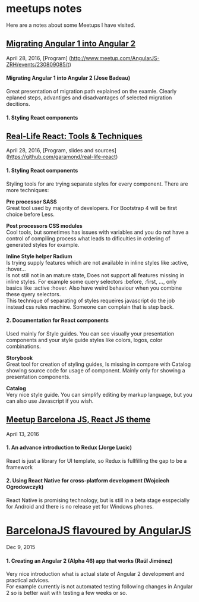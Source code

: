 # meetups notes

Here are a notes about some Meetups I have visited.


## [Migrating Angular 1 into Angular 2](http://www.meetup.com/AngularJS-ZRH/events/230809085/)  
April 28, 2016, [Program] (http://www.meetup.com/AngularJS-ZRH/events/230809085/t)

#### Migrating Angular 1 into Angular 2 (Jose Badeau)  
  Great presentation of migration path explained on the examle. Clearly eplaned steps, advantiges and disadvantages of selected migration decitions.  

#### 1. Styling React components

## [Real-Life React: Tools & Techniques](http://www.meetup.com/Zurich-ReactJS-Meetup/events/230199914/)  
April 28, 2016, [Program, slides and sources] (https://github.com/garamond/real-life-react)

#### 1. Styling React components
  Styling tools for are trying separate styles for every component. There are more techniques:  
  
  **Pre processor SASS**  
  Great tool used by majority of developers. For Bootstrap 4 will be first choice before Less.  
  
  **Post processors CSS modules**  
  Cool tools, but sometimes has issues with variables and you do not have a control of compiling process what leads to dificulties in ordering of generated styles for example.  
  
  **Inline Style helper Radium**  
  Is trying supply features which are not available in inline styles like :active, :hover...  
  Is not still not in an mature state, Does not support all features missing in inline styles. For example some query selectors :before, :first, ..., only basics like :active :hover. Also have weird behaviour when you combine these qyery selectors.  
  This technique of separating of styles requeires javascript do the job instead css rules machine. Someone can complain that is step back.

#### 2. Documentation for React components
  Used mainly for Style guides. You can see visually your presentation components and your style guide styles like colors, logos, color combinations.  

  **Storybook**  
  Great tool for creation of styling guides, Is missing in compare with Catalog showing source code for usage of component.
  Mainly only for showing a presentation components.
  
  **Catalog**  
  Very nice style guide. You can simplify editing by markup language, but you can also use Javascript if you wish.

## [Meetup Barcelona JS, React JS theme](http://www.meetup.com/BarcelonaJS/events/229636754/)  
April 13, 2016

#### 1. An advance introduction to Redux (Jorge Lucic)  
  React is just a library for UI template, so Redux is fullfilling the gap to be a framework  

#### 2. Using React Native for cross-platform development (Wojciech Ogrodowczyk)  
  React Native is promising technology, but is still in a beta stage esspecially for Android and there is no release yet for Windows phones.

# [BarcelonaJS flavoured by AngularJS](http://www.meetup.com/BarcelonaJS/events/224140364/)  
Dec 9, 2015

#### 1. Creating an Angular 2 (Alpha 46) app that works (Raúl Jiménez)  
  Very nice introduction what is actual state of Angular 2 development and practical advices.  
  For example currently is not automated testing following changes in Angular 2 so is better wait with testing a few weeks or so.
